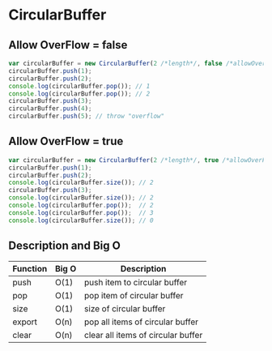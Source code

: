 # CircularBuffer

## Allow OverFlow = false
```javascript
var circularBuffer = new CircularBuffer(2 /*length*/, false /*allowOverFlow*/);
circularBuffer.push(1);
circularBuffer.push(2);
console.log(circularBuffer.pop()); // 1
console.log(circularBuffer.pop()); // 2
circularBuffer.push(3);
circularBuffer.push(4);
circularBuffer.push(5); // throw "overflow"
```

## Allow OverFlow = true
```javascript
var circularBuffer = new CircularBuffer(2 /*length*/, true /*allowOverFlow*/);
circularBuffer.push(1);
circularBuffer.push(2);
console.log(circularBuffer.size()); // 2
circularBuffer.push(3);
console.log(circularBuffer.size()); // 2
console.log(circularBuffer.pop());  // 2
console.log(circularBuffer.pop());  // 3
console.log(circularBuffer.size()); // 0
```

## Description and Big O 

Function | Big O | Description
---------|-------|------------
push | O(1)| push item to circular buffer
pop | O(1) | pop item of circular buffer
size | O(1) | size of circular buffer
export | O(n) | pop all items of circular buffer
clear | O(n) | clear all items of circular buffer
